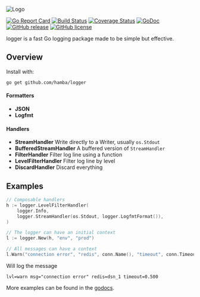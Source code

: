 ![Logo](http://svg.wiersma.co.za/github/project?lang=go&title=logger&tag=fast%20Go%20logger)

[![Go Report Card](https://goreportcard.com/badge/github.com/hamba/logger)](https://goreportcard.com/report/github.com/hamba/logger)
[![Build Status](https://travis-ci.org/hamba/logger.svg?branch=master)](https://travis-ci.org/hamba/logger)
[![Coverage Status](https://coveralls.io/repos/github/hamba/logger/badge.svg?branch=master)](https://coveralls.io/github/hamba/logger?branch=master)
[![GoDoc](https://godoc.org/github.com/hamba/logger?status.svg)](https://godoc.org/github.com/hamba/logger)
[![GitHub release](https://img.shields.io/github/release/hamba/logger.svg)](https://github.com/hamba/logger/releases)
[![GitHub license](https://img.shields.io/badge/license-MIT-blue.svg)](https://raw.githubusercontent.com/hamba/logger/master/LICENSE)

logger is a fast Go logging package made to be simple but effective.

## Overview

Install with:

```shell
go get github.com/hamba/logger
```

#### Formatters

* **JSON**
* **Logfmt**

#### Handlers

* **StreamHandler** Write directly to a Writer, usually `os.Stdout`
* **BufferedStreamHandler** A buffered version of `StreamHandler`
* **FilterHandler** Filter log line using a function
* **LevelFilterHandler** Filter log line by level
* **DiscardHandler** Discard everything

## Examples

```go
// Composable handlers
h := logger.LevelFilterHandler(
    logger.Info,
    logger.StreamHandler(os.Stdout, logger.LogfmtFormat()),
)

// The logger can have an initial context
l := logger.New(h, "env", "prod")

// All messages can have a context
l.Warn("connection error", "redis", conn.Name(), "timeout", conn.Timeout())
```

Will log the message

```
lvl=warn msg="connection error" redis=dsn_1 timeout=0.500
```

More examples can be found in the [godocs](https://godoc.org/github.com/hamba/logger).